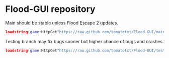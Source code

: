 # Flood-GUI repository

Main should be stable unless Flood Escape 2 updates.
```lua
loadstring(game:HttpGet"https://raw.github.com/tomatotxt/Flood-GUI/main/loader.lua")"main"
```

Testing branch may fix bugs sooner but higher chance of bugs and crashes.
```lua
loadstring(game:HttpGet"https://raw.github.com/tomatotxt/Flood-GUI/testing/loader.lua")"testing"
```


